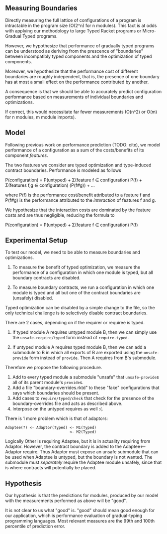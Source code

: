 Measuring Boundaries
--------------------

Directly measuring the full lattice of configurations of a program is
intractable in the program size (O(2^n) for n modules).
This fact is at odds with applying our methodology to large Typed
Racket programs or Micro-Gradual Typed programs.

However, we hypothesize that performance of gradually typed programs
can be understood as deriving from the prescence of "boundaries"
between incompatibly typed components and the optimization of typed
components.

Moreover, we hypothesize that the performance cost of different
boundaries are roughly independent, that is, the presence of one
boundary has at most a small effect on the performance contributed by
another.

A consequence is that we should be able to accurately predict
configuration performance based on measurements of individual
boundaries and optimizations.

If correct, this would necessitate far fewer measurements (O(n^2) or
O(m) for n modules, m module imports).

Model
-----

Following previous work on performance prediction (TODO: cite), we
model performance of a configuration as a sum of the costs/benefits of
its component *features*.

The two features we consider are typed optimization and type-induced
contract boundaries.
Performance is modeled as follows

P(configuration) = P(untyped) + Σ(feature f ∈ configuration) P(f) + Σ(features f,g ∈ configuration) (P(f#g)) + ...

where P(f) is the performance cost/benefit attributed to a feature f
and P(f#g) is the performance attributed to the *interaction* of
features f and g.

We hypothesize that the interaction costs are dominated by the feature
costs and are thus negligible, reducing the formula to

P(configuration) = P(untyped) + Σ(feature f ∈ configuration) P(f)

Experimental Setup
------------------

To test our model, we need to be able to measure boundaries and
optimizations.

1. To measure the benefit of typed optimization, we measure the
   performance of a configuration in which one module is typed, but
   all boundary contracts are disabled.

2. To measure boundary contracts, we run a configuration in which one
   module is typed and all but one of the contract boundaries are
   (unsafely) disabled.

Typed optimization can be disabled by a simple change to the file, so
the only technical challenge is to selectively disable contract
boundaries.

There are 2 cases, depending on if the requirer or requiree is typed.

1. If typed module A requires untyped module B, then we can simply use
   the `unsafe-require/typed` form instead of `require-typed`.

2. If untyped module A requires typed module B, then we can add a
   submodule to B in which all exports of B are exported using the
   `unsafe-provide` form instead of `provide`. Then A requires from
   B's submodule.

Therefore we propose the following procedure.
1. Add to every typed module a submodule "unsafe" that
   `unsafe-provide`s all of its parent module's `provide`s.
2. Add a file "boundary-overrides.rktd" to these "fake" configurations
   that says which boundaries should be present.
3. Add cases to `require/typed/check` that check for the presence of
the boundary-overrides file and acts as described above.
4. Interpose on the untyped requires as well :(.

There is 1 more problem which is that of adaptors:

	Adaptee(?) <- Adaptor(Typed) <- M1(Typed)
	                             <- M2(Typed)
Logically Other is requiring Adaptee, but it is in actuality requiring
from Adaptor.
However, the contract boundary is added to the Adaptee<--Adaptor require.
Thus Adaptor must expose an unsafe submodule that can be used when
Adaptee is untyped, but the boundary is not wanted.
The submodule must *separately* require the Adaptee module unsafely,
since that is where contracts will potentially be placed.

Hypothesis
----------

Our hypothesis is that the predictions for modules, produced by our
model with the measurements performed as above will be "good".

It is not clear to us what "good" is.
"good" should mean good enough for our application, which is
performance evaluation of gradual-typing programming languages.
Most relevant measures are the 99th and 100th percentile of prediction
error.
